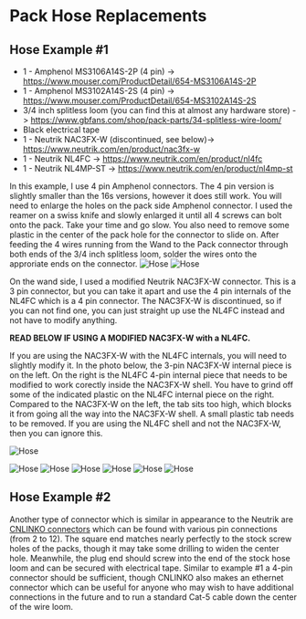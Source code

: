 # Pack Hose Replacements

## Hose Example #1

* 1 - Amphenol MS3106A14S-2P (4 pin) -> https://www.mouser.com/ProductDetail/654-MS3106A14S-2P
* 1 - Amphenol MS3102A14S-2S (4 pin) -> https://www.mouser.com/ProductDetail/654-MS3102A14S-2S
* 3/4 inch splitless loom (you can find this at almost any hardware store) -> https://www.gbfans.com/shop/pack-parts/34-splitless-wire-loom/
* Black electrical tape
* 1 - Neutrik NAC3FX-W (discontinued, see below)-> https://www.neutrik.com/en/product/nac3fx-w
* 1 - Neutrik NL4FC -> https://www.neutrik.com/en/product/nl4fc
* 1 - Neutrik NL4MP-ST -> https://www.neutrik.com/en/product/nl4mp-st

In this example, I use 4 pin Amphenol connectors. The 4 pin version is slightly smaller than the 16s versions, however it does still work. You will need to enlarge the holes on the pack side Amphenol connector. I used the reamer on a swiss knife and slowly enlarged it until all 4 screws can bolt onto the pack. Take your time and go slow. You also need to remove some plastic in the center of the pack hole for the connector to slide on. After feeding the 4 wires running from the Wand to the Pack connector through both ends of the 3/4 inch splitless loom, solder the wires onto the approriate ends on the connector.
![Hose](images/Hose2.jpg)
![Hose](images/Hose1.jpg)

On the wand side, I used a modified Neutrik  NAC3FX-W connector. This is a 3 pin connector, but you can take it apart and use the 4 pin internals of the NL4FC which is a 4 pin connector. The NAC3FX-W is discontinued, so if you can not find one, you can just straight up use the NL4FC instead and not have to modify anything. 

**READ BELOW IF USING A MODIFIED NAC3FX-W with a NL4FC.**

If you are using the NAC3FX-W with the NL4FC internals, you will need to slightly modify it. In the photo below, the 3-pin NAC3FX-W internal piece is on the left. On the right is the NL4FC 4-pin internal piece that needs to be modified to work corectly inside the NAC3FX-W shell. You have to grind off some of the indicated plastic on the NL4FC internal piece on the right. Compared to the NAC3FX-W on the left, the tab sits too high, which blocks it from going all the way into the NAC3FX-W shell. A small plastic tab needs to be removed. If you are using the NL4FC shell and not the NAC3FX-W, then you can ignore this.

![Hose](images/Hose9.jpg)

![Hose](images/Hose4.jpg)
![Hose](images/Hose5.jpg)
![Hose](images/Hose3.jpg)
![Hose](images/Hose6.jpg)
![Hose](images/Hose7.jpg)
![Hose](images/Hose8.jpg)

## Hose Example #2

Another type of connector which is similar in appearance to the Neutrik are [CNLINKO connectors](https://www.amazon.com/s?k=cnlinko) which can be found with various pin connections (from 2 to 12). The square end matches nearly perfectly to the stock screw holes of the packs, though it may take some drilling to widen the center hole. Meanwhile, the plug end should screw into the end of the stock hose loom and can be secured with electrical tape. Similar to example #1 a 4-pin connector should be sufficient, though CNLINKO also makes an ethernet connector which can be useful for anyone who may wish to have additional connections in the future and to run a standard Cat-5 cable down the center of the wire loom.